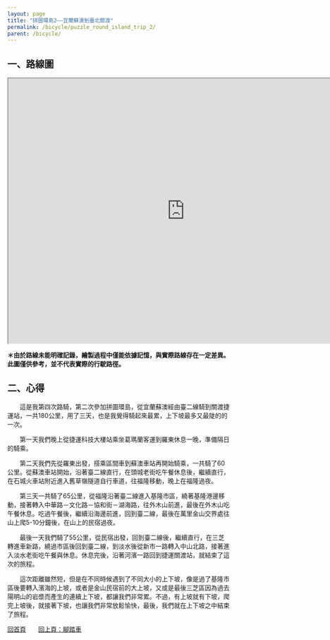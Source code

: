 ```yaml
---
layout: page
title: "拼圖環島2——宜蘭蘇澳到臺北關渡"
permalink: /bicycle/puzzle_round_island_trip_2/
parent: /bicycle/
---
```

## 一、路線圖

<iframe src="https://www.google.com/maps/d/u/0/embed?mid=1FBc8UPVHVK8qbC_X8gpx2tvqkpCrIa4&ehbc=2E312F&noprof=1" width="800" height="600"></iframe> 

**＊由於路線未能明確記錄，繪製過程中僅能依據記憶，與實際路線存在一定差異。此圖僅供參考，並不代表實際的行駛路徑。**

## 二、心得
　　這是我第四次路騎，第二次參加拼圖環島，從宜蘭蘇澳經由臺二線騎到關渡捷運站，一共180公里，用了三天，也是我覺得騎起來最累，上下坡最多又最陡的的一次。

　　第一天我們晚上從捷運科技大樓站乘坐葛瑪蘭客運到羅東休息一晚，準備隔日的騎乘。

　　第二天我們先從羅東出發，搭乘區間車到蘇澳車站再開始騎乘，一共騎了60公里。從蘇澳車站開始，沿著臺二線直行，在頭城老街吃午餐休息後，繼續直行，在石城火車站附近進入舊草嶺隧道自行車道，往福隆移動，晚上在福隆過夜。

　　第三天一共騎了65公里，從福隆沿著臺二線進入基隆市區，繞著基隆港邊移動，接著轉入中華路－文化路－協和街－湖海路，往外木山前進，最後在外木山吃午餐休息。吃過午餐後，繼續沿海邊前進，回到臺二線，最後在萬里金山交界處往山上爬5-10分鐘後，在山上的民宿過夜。

　　最後一天我們騎了55公里，從民宿出發，回到臺二線後，繼續直行，在三芝轉進車新路，繞過市區後回到臺二線，到淡水後從新市一路轉入中山北路，接著進入淡水老街吃午餐與休息。休息完後，沿著河濱一路回到捷運關渡站，就結束了這次的旅程。

　　這次距離雖然短，但是在不同時候遇到了不同大小的上下坡，像是過了基隆市區後要轉入濱海的上坡，或者是金山民宿前的大上坡，又或是最後三芝區因為過去陽明山的岩漿而產生的連續上下坡，都讓我們非常累。不過，有上坡就有下坡，爬完上坡後，就接著下坡，也讓我們非常放鬆愉快，最後，我們就在上下坡之中結束了旅程。

[回首頁](/activity_reflections/)　　[回上頁：腳踏車](/activity_reflections/bicycle/)